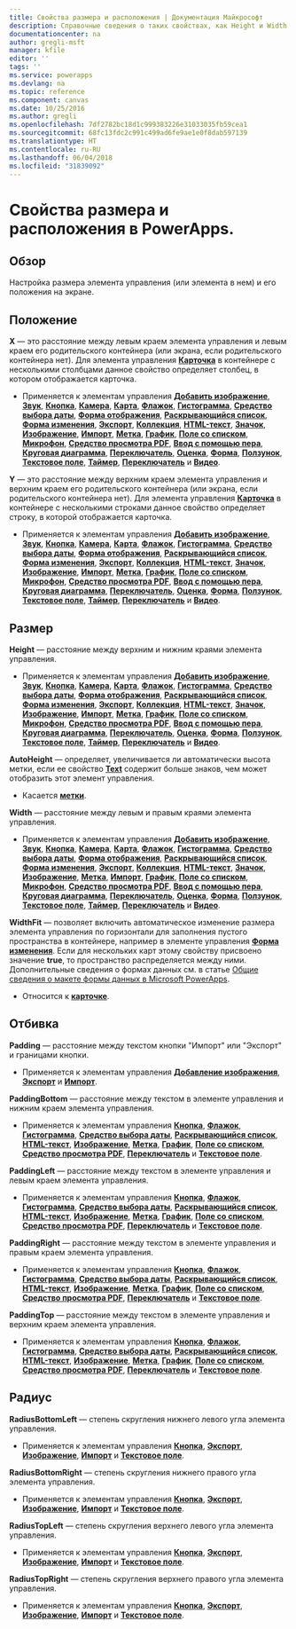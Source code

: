 ```yaml
---
title: Свойства размера и расположения | Документация Майкрософт
description: Справочные сведения о таких свойствах, как Height и Width.
documentationcenter: na
author: gregli-msft
manager: kfile
editor: ''
tags: ''
ms.service: powerapps
ms.devlang: na
ms.topic: reference
ms.component: canvas
ms.date: 10/25/2016
ms.author: gregli
ms.openlocfilehash: 7df2782bc18d1c999383226e31033035fb59cea1
ms.sourcegitcommit: 68fc13fdc2c991c499ad6fe9ae1e0f8dab597139
ms.translationtype: HT
ms.contentlocale: ru-RU
ms.lasthandoff: 06/04/2018
ms.locfileid: "31839092"
---
```

# <a name="size-and-location-properties-in-powerapps"></a>Свойства размера и расположения в PowerApps.
## <a name="overview"></a>Обзор
Настройка размера элемента управления (или элемента в нем) и его положения на экране.

## <a name="position"></a>Положение
**X** — это расстояние между левым краем элемента управления и левым краем его родительского контейнера (или экрана, если родительского контейнера нет). Для элемента управления **[Карточка](control-card.md)** в контейнере с несколькими столбцами данное свойство определяет столбец, в котором отображается карточка.

* Применяется к элементам управления **[Добавить изображение](control-add-picture.md)**, **[Звук](control-audio-video.md)**, **[Кнопка](control-button.md)**, **[Камера](control-camera.md)**, **[Карта](control-card.md)**, **[Флажок](control-check-box.md)**, **[Гистограмма](control-column-line-chart.md)**, **[Средство выбора даты](control-date-picker.md)**, **[Форма отображения](control-form-detail.md)**, **[Раскрывающийся список](control-drop-down.md)**, **[Форма изменения](control-form-detail.md)**, **[Экспорт](control-export-import.md)**, **[Коллекция](control-gallery.md)**, **[HTML-текст](control-html-text.md)**, **[Значок](control-shapes-icons.md)**, **[Изображение](control-image.md)**, **[Импорт](control-export-import.md)**, **[Метка](control-text-box.md)**, **[График](control-column-line-chart.md)**, **[Поле со списком](control-list-box.md)**, **[Микрофон](control-microphone.md)**, **[Средство просмотра PDF](control-pdf-viewer.md)**, **[Ввод с помощью пера](control-pen-input.md)**, **[Круговая диаграмма](control-pie-chart.md)**, **[Переключатель](control-radio.md)**, **[Оценка](control-rating.md)**, **[Форма](control-shapes-icons.md)**, **[Ползунок](control-slider.md)**, **[Текстовое поле](control-text-input.md)**, **[Таймер](control-timer.md)**, **[Переключатель](control-toggle.md)** и **[Видео](control-audio-video.md)**.

**Y** — это расстояние между верхним краем элемента управления и верхним краем его родительского контейнера (или экрана, если родительского контейнера нет). Для элемента управления **[Карточка](control-card.md)** в контейнере с несколькими строками данное свойство определяет строку, в которой отображается карточка.

* Применяется к элементам управления **[Добавить изображение](control-add-picture.md)**, **[Звук](control-audio-video.md)**, **[Кнопка](control-button.md)**, **[Камера](control-camera.md)**, **[Карта](control-card.md)**, **[Флажок](control-check-box.md)**, **[Гистограмма](control-column-line-chart.md)**, **[Средство выбора даты](control-date-picker.md)**, **[Форма отображения](control-form-detail.md)**, **[Раскрывающийся список](control-drop-down.md)**, **[Форма изменения](control-form-detail.md)**, **[Экспорт](control-export-import.md)**, **[Коллекция](control-gallery.md)**, **[HTML-текст](control-html-text.md)**, **[Значок](control-shapes-icons.md)**, **[Изображение](control-image.md)**, **[Импорт](control-export-import.md)**, **[Метка](control-text-box.md)**, **[График](control-column-line-chart.md)**, **[Поле со списком](control-list-box.md)**, **[Микрофон](control-microphone.md)**, **[Средство просмотра PDF](control-pdf-viewer.md)**, **[Ввод с помощью пера](control-pen-input.md)**, **[Круговая диаграмма](control-pie-chart.md)**, **[Переключатель](control-radio.md)**, **[Оценка](control-rating.md)**, **[Форма](control-shapes-icons.md)**, **[Ползунок](control-slider.md)**, **[Текстовое поле](control-text-input.md)**, **[Таймер](control-timer.md)**, **[Переключатель](control-toggle.md)** и **[Видео](control-audio-video.md)**.

## <a name="size"></a>Размер
**Height** — расстояние между верхним и нижним краями элемента управления.

* Применяется к элементам управления **[Добавить изображение](control-add-picture.md)**, **[Звук](control-audio-video.md)**, **[Кнопка](control-button.md)**, **[Камера](control-camera.md)**, **[Карта](control-card.md)**, **[Флажок](control-check-box.md)**, **[Гистограмма](control-column-line-chart.md)**, **[Средство выбора даты](control-date-picker.md)**, **[Форма отображения](control-form-detail.md)**, **[Раскрывающийся список](control-drop-down.md)**, **[Форма изменения](control-form-detail.md)**, **[Экспорт](control-export-import.md)**, **[Коллекция](control-gallery.md)**, **[HTML-текст](control-html-text.md)**, **[Значок](control-shapes-icons.md)**, **[Изображение](control-image.md)**, **[Импорт](control-export-import.md)**, **[Метка](control-text-box.md)**, **[График](control-column-line-chart.md)**, **[Поле со списком](control-list-box.md)**, **[Микрофон](control-microphone.md)**, **[Средство просмотра PDF](control-pdf-viewer.md)**, **[Ввод с помощью пера](control-pen-input.md)**, **[Круговая диаграмма](control-pie-chart.md)**, **[Переключатель](control-radio.md)**, **[Оценка](control-rating.md)**, **[Форма](control-shapes-icons.md)**, **[Ползунок](control-slider.md)**, **[Текстовое поле](control-text-input.md)**, **[Таймер](control-timer.md)**, **[Переключатель](control-toggle.md)** и **[Видео](control-audio-video.md)**.

**AutoHeight** — определяет, увеличивается ли автоматически высота метки, если ее свойство **[Text](properties-core.md)** содержит больше знаков, чем может отобразить этот элемент управления.  

* Касается **[метки](control-text-box.md)**.

**Width** — расстояние между левым и правым краями элемента управления.

* Применяется к элементам управления **[Добавить изображение](control-add-picture.md)**, **[Звук](control-audio-video.md)**, **[Кнопка](control-button.md)**, **[Камера](control-camera.md)**, **[Карта](control-card.md)**, **[Флажок](control-check-box.md)**, **[Гистограмма](control-column-line-chart.md)**, **[Средство выбора даты](control-date-picker.md)**, **[Форма отображения](control-form-detail.md)**, **[Раскрывающийся список](control-drop-down.md)**, **[Форма изменения](control-form-detail.md)**, **[Экспорт](control-export-import.md)**, **[Коллекция](control-gallery.md)**, **[HTML-текст](control-html-text.md)**, **[Значок](control-shapes-icons.md)**, **[Изображение](control-image.md)**, **[Метка](control-text-box.md)**, **[Импорт](control-export-import.md)**, **[График](control-column-line-chart.md)**, **[Поле со списком](control-list-box.md)**, **[Микрофон](control-microphone.md)**, **[Средство просмотра PDF](control-pdf-viewer.md)**, **[Ввод с помощью пера](control-pen-input.md)**, **[Круговая диаграмма](control-pie-chart.md)**, **[Переключатель](control-radio.md)**, **[Оценка](control-rating.md)**, **[Форма](control-shapes-icons.md)**, **[Ползунок](control-slider.md)**, **[Текстовое поле](control-text-input.md)**, **[Таймер](control-timer.md)**, **[Переключатель](control-toggle.md)** и **[Видео](control-audio-video.md)**.

**WidthFit** — позволяет включить автоматическое изменение размера элемента управления по горизонтали для заполнения пустого пространства в контейнере, например в элементе управления **[Форма изменения](control-form-detail.md)**. Если для нескольких карт этому свойству присвоено значение **true**, то пространство распределяется между ними. Дополнительные сведения о формах данных см. в статье [Общие сведения о макете формы данных в Microsoft PowerApps](../working-with-form-layout.md).

* Относится к **[карточке](control-card.md)**.

## <a name="padding"></a>Отбивка
**Padding** — расстояние между текстом кнопки "Импорт" или "Экспорт" и границами кнопки.

* Применяется к элементам управления **[Добавление изображения](control-add-picture.md)**, **[Экспорт](control-export-import.md)** и **[Импорт](control-export-import.md)**.

**PaddingBottom** — расстояние между текстом в элементе управления и нижним краем элемента управления.

* Применяется к элементам управления **[Кнопка](control-button.md)**, **[Флажок](control-check-box.md)**, **[Гистограмма](control-column-line-chart.md)**, **[Средство выбора даты](control-date-picker.md)**, **[Раскрывающийся список](control-drop-down.md)**, **[HTML-текст](control-html-text.md)**, **[Изображение](control-image.md)**, **[Метка](control-text-box.md)**, **[График](control-column-line-chart.md)**, **[Поле со списком](control-list-box.md)**, **[Средство просмотра PDF](control-pdf-viewer.md)**, **[Переключатель](control-radio.md)** и **[Текстовое поле](control-text-input.md)**.

**PaddingLeft** — расстояние между текстом в элементе управления и левым краем элемента управления.

* Применяется к элементам управления **[Кнопка](control-button.md)**, **[Флажок](control-check-box.md)**, **[Гистограмма](control-column-line-chart.md)**, **[Средство выбора даты](control-date-picker.md)**, **[Раскрывающийся список](control-drop-down.md)**, **[HTML-текст](control-html-text.md)**, **[Изображение](control-image.md)**, **[Метка](control-text-box.md)**, **[График](control-column-line-chart.md)**, **[Поле со списком](control-list-box.md)**, **[Средство просмотра PDF](control-pdf-viewer.md)**, **[Переключатель](control-radio.md)** и **[Текстовое поле](control-text-input.md)**.

**PaddingRight** — расстояние между текстом в элементе управления и правым краем элемента управления.

* Применяется к элементам управления **[Кнопка](control-button.md)**, **[Флажок](control-check-box.md)**, **[Гистограмма](control-column-line-chart.md)**, **[Средство выбора даты](control-date-picker.md)**, **[Раскрывающийся список](control-drop-down.md)**, **[HTML-текст](control-html-text.md)**, **[Изображение](control-image.md)**, **[Метка](control-text-box.md)**, **[График](control-column-line-chart.md)**, **[Поле со списком](control-list-box.md)**, **[Средство просмотра PDF](control-pdf-viewer.md)**, **[Переключатель](control-radio.md)** и **[Текстовое поле](control-text-input.md)**.

**PaddingTop** — расстояние между текстом в элементе управления и верхним краем элемента управления.

* Применяется к элементам управления **[Кнопка](control-button.md)**, **[Флажок](control-check-box.md)**, **[Гистограмма](control-column-line-chart.md)**, **[Средство выбора даты](control-date-picker.md)**, **[Раскрывающийся список](control-drop-down.md)**, **[HTML-текст](control-html-text.md)**, **[Изображение](control-image.md)**, **[Метка](control-text-box.md)**, **[График](control-column-line-chart.md)**, **[Поле со списком](control-list-box.md)**, **[Средство просмотра PDF](control-pdf-viewer.md)**, **[Переключатель](control-radio.md)** и **[Текстовое поле](control-text-input.md)**.

## <a name="radius"></a>Радиус
**RadiusBottomLeft** — степень скругления нижнего левого угла элемента управления.

* Применяется к элементам управления **[Кнопка](control-button.md)**, **[Экспорт](control-export-import.md)**, **[Изображение](control-image.md)**, **[Импорт](control-export-import.md)** и **[Текстовое поле](control-text-input.md)**.

**RadiusBottomRight** — степень скругления нижнего правого угла элемента управления.

* Применяется к элементам управления **[Кнопка](control-button.md)**, **[Экспорт](control-export-import.md)**, **[Изображение](control-image.md)**, **[Импорт](control-export-import.md)** и **[Текстовое поле](control-text-input.md)**.

**RadiusTopLeft** — степень скругления верхнего левого угла элемента управления.

* Применяется к элементам управления **[Кнопка](control-button.md)**, **[Экспорт](control-export-import.md)**, **[Изображение](control-image.md)**, **[Импорт](control-export-import.md)** и **[Текстовое поле](control-text-input.md)**.

**RadiusTopRight** — степень скругления верхнего правого угла элемента управления.

* Применяется к элементам управления **[Кнопка](control-button.md)**, **[Экспорт](control-export-import.md)**, **[Изображение](control-image.md)**, **[Импорт](control-export-import.md)** и **[Текстовое поле](control-text-input.md)**.

